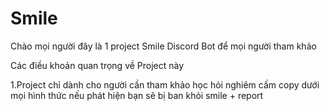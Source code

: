 # Smile
Chào mọi người đây là 1 project Smile Discord Bot để mọi người tham khảo

Các điều khoản quan trọng về Project này

1.Project chỉ dành cho người cần tham khảo học hỏi nghiêm cấm copy dưới mọi hình thức 
nếu phát hiện bạn sẽ bị ban khỏi smile + report
